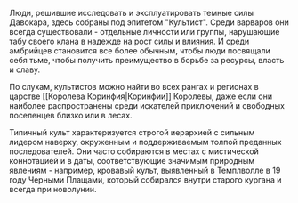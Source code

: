 Люди, решившие исследовать и эксплуатировать темные силы Давокара, здесь собраны под эпитетом "Культист". Среди варваров они всегда существовали - отдельные личности или группы, нарушающие табу своего клана в надежде на рост силы и влияния. И среди амбрийцев становится все более обычным, чтобы люди посвящали себя тьме, чтобы получить преимущество в борьбе за ресурсы, власть и славу.

  

По слухам, культистов можно найти во всех рангах и регионах в царстве [[Королева Коринфия|Коринфии]] Королевы, даже если они наиболее распространены среди искателей приключений и свободных поселенцев близко или в лесах.

Типичный культ характеризуется строгой иерархией с сильным лидером наверху, окруженным и поддерживаемым толпой преданных последователей. Они часто собираются в местах с мистической коннотацией и в даты, соответствующие значимым природным явлениям - например, кровавый культ, выявленный в Темплволле в 19 году Черными Плащами, который собирался внутри старого кургана и всегда при новолунии.
